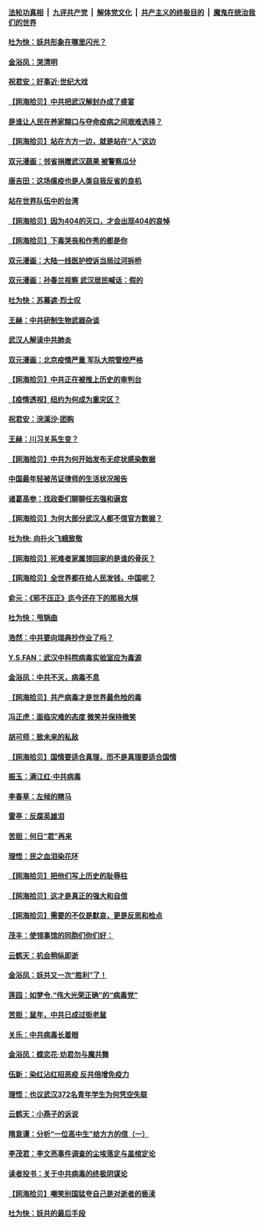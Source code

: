 ####  [法轮功真相](../../../../basic/blob/master/README.md?t=04091301) &nbsp;|&nbsp; [九评共产党](../../../../9ping.md/blob/master/README.md?t=04091301) &nbsp;|&nbsp; [解体党文化](../../../../jtdwh.md/blob/master/README.md?t=04091301)  &nbsp;|&nbsp; [共产主义的终极目的](../../../../gczydzjmd.md/blob/master/README.md?t=04091301) &nbsp;|&nbsp; [魔鬼在统治我们的世界](../../../../mgztzwmdsj.md/blob/master/README.md?t=04091301) 

#### [吐为快：妖共形象在哪里闪光？](../pages/nsc993/n12015803.md?t=04091301) 

#### [金浴凤：哭清明](../pages/nsc993/n12015788.md?t=04091301) 

#### [祝君安：好事近·世纪大戏](../pages/nsc993/n12015773.md?t=04091301) 

#### [【网海拾贝】中共把武汉解封办成了盛宴](../pages/nsc993/n12015719.md?t=04091301) 

#### [是谁让人民在养家糊口与夺命疫病之间艰难选择？](../pages/nsc993/n12015203.md?t=04091301) 

#### [【网海拾贝】站在方方一边，就是站在“人”这边](../pages/nsc993/n12013340.md?t=04091301) 

#### [双元漫画：邻省捐赠武汉蔬果 被警察瓜分](../pages/nsc993/n12004526.md?t=04091301) 

#### [唐吉田：这场瘟疫也是人类自我反省的良机](../pages/nsc993/n12011969.md?t=04091301) 

#### [站在世界队伍中的台湾](../pages/nsc993/n12011026.md?t=04091301) 

#### [【网海拾贝】因为404的灭口，才会出现404的哀悼](../pages/nsc993/n12011258.md?t=04091301) 

#### [【网海拾贝】下毒哭丧和作秀的都是你](../pages/nsc993/n12010425.md?t=04091301) 

#### [双元漫画：大陆一线医护控诉当局过河拆桥](../pages/nsc993/n12004471.md?t=04091301) 

#### [双元漫画：孙春兰视察 武汉居民喊话：假的](../pages/nsc993/n12004452.md?t=04091301) 

#### [吐为快：苏幕遮·烈士叹](../pages/nsc993/n12006125.md?t=04091301) 

#### [王赫：中共研制生物武器杂谈](../pages/nsc993/n12005642.md?t=04091301) 

#### [武汉人解读中共肺炎](../pages/nsc993/n12001343.md?t=04091301) 

#### [双元漫画：北京疫情严重 军队大院管控严格](../pages/nsc993/n12002624.md?t=04091301) 

#### [【网海拾贝】中共正在被推上历史的审判台](../pages/nsc993/n12002620.md?t=04091301) 

#### [【疫情透视】纽约为何成为重灾区？](../pages/nsc993/n12001518.md?t=04091301) 

#### [祝君安：浣溪沙·团购](../pages/nsc993/n12002413.md?t=04091301) 

#### [王赫：川习关系生变？](../pages/nsc993/n11999519.md?t=04091301) 

#### [【网海拾贝】中共为何开始发布无症状感染数据](../pages/nsc993/n11997270.md?t=04091301) 

#### [中国最年轻被吊证律师的生活状况报告](../pages/nsc993/n11995095.md?t=04091301) 

#### [诸葛高参：找政委们聊聊任志强和逼宫](../pages/nsc993/n11993193.md?t=04091301) 

#### [【网海拾贝】为何大部分武汉人都不信官方数据？](../pages/nsc993/n11994015.md?t=04091301) 

#### [吐为快: 向扑火飞蛾致敬](../pages/nsc993/n11993324.md?t=04091301) 

#### [【网海拾贝】死难者家属领回家的是谁的骨灰？](../pages/nsc993/n11990938.md?t=04091301) 

#### [【网海拾贝】全世界都在给人民发钱，中国呢？](../pages/nsc993/n11989723.md?t=04091301) 

#### [俞元：《邪不压正》迄今还在下的那局大棋](../pages/nsc993/n11989162.md?t=04091301) 

#### [吐为快：甩锅曲](../pages/nsc993/n11988323.md?t=04091301) 

#### [浩然：中共要向瑞典抄作业了吗？](../pages/nsc993/n11988046.md?t=04091301) 

#### [Y.S.FAN：武汉中科院病毒实验室应为毒源](../pages/nsc993/n11987185.md?t=04091301) 

#### [金浴凤：中共不灭，病毒不息](../pages/nsc993/n11984947.md?t=04091301) 

#### [【网海拾贝】共产病毒才是世界最危险的毒](../pages/nsc993/n11984863.md?t=04091301) 

#### [冯正虎：面临灾难的态度 微笑并保持微笑](../pages/nsc993/n11984764.md?t=04091301) 

#### [胡可师：致未来的私敌](../pages/nsc993/n11984718.md?t=04091301) 

#### [【网海拾贝】国情要适合真理，而不是真理要适合国情](../pages/nsc993/n11982864.md?t=04091301) 

#### [振玉：满江红·中共病毒](../pages/nsc993/n11976805.md?t=04091301) 

#### [李春草：左倾的瞎马](../pages/nsc993/n11976792.md?t=04091301) 

#### [雷亭：反腐英雄泪](../pages/nsc993/n11976283.md?t=04091301) 

#### [苦胆：何日“君”再来](../pages/nsc993/n11976469.md?t=04091301) 

#### [理悟：民之血泪染花环](../pages/nsc993/n11976262.md?t=04091301) 

#### [【网海拾贝】把他们写上历史的耻辱柱](../pages/nsc993/n11975802.md?t=04091301) 

#### [【网海拾贝】这才是真正的强大和自信](../pages/nsc993/n11973195.md?t=04091301) 

#### [【网海拾贝】需要的不仅是默哀，更是反思和检点](../pages/nsc993/n11969417.md?t=04091301) 

#### [茂丰：使领事馆的同胞们你们好：](../pages/nsc993/n11966111.md?t=04091301) 

#### [云鹤天：机会稍纵即逝](../pages/nsc993/n11966095.md?t=04091301) 

#### [金浴凤：妖共又一次“胜利”了！](../pages/nsc993/n11964685.md?t=04091301) 

#### [莲园：如梦令.“伟大光荣正确”的“病毒党”](../pages/nsc993/n11964567.md?t=04091301) 

#### [苦胆：鼠年，中共已成过街老鼠](../pages/nsc993/n11963931.md?t=04091301) 

#### [关乐：中共病毒长着眼](../pages/nsc993/n11963008.md?t=04091301) 

#### [金浴凤：蝶恋花‧劝君勿与魔共舞](../pages/nsc993/n11962977.md?t=04091301) 

#### [伍新：染红沾红招恶疫 反共倍增免疫力](../pages/nsc993/n11962505.md?t=04091301) 

#### [理悟：也议武汉372名青年学生为何凭空失联](../pages/nsc993/n11961013.md?t=04091301) 

#### [云鹤天：小燕子的诉说](../pages/nsc993/n11961006.md?t=04091301) 

#### [隋意谭：分析“一位高中生”给方方的信（一）](../pages/nsc993/n11960992.md?t=04091301) 

#### [李茂君：李文亮事件调查的尘埃落定与盖棺定论](../pages/nsc993/n11960956.md?t=04091301) 

#### [读者投书：关于中共病毒的终极阴谋论](../pages/nsc993/n11960396.md?t=04091301) 

#### [【网海拾贝】嘲笑别国猛夸自己是对逝者的亵渎](../pages/nsc993/n11953787.md?t=04091301) 

#### [吐为快：妖共的最后手段](../pages/nsc993/n11953575.md?t=04091301) 

